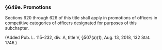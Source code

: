 ### §649e. Promotions ###

Sections 620 through 626 of this title shall apply in promotions of officers in competitive categories of officers designated for purposes of this subchapter.

(Added Pub. L. 115–232, div. A, title V, §507(a)(1), Aug. 13, 2018, 132 Stat. 1746.)
